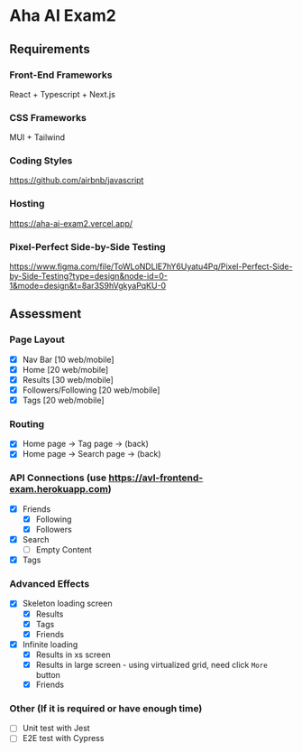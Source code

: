 # Aha AI Exam2

## Requirements

### Front-End Frameworks

React + Typescript + Next.js

### CSS Frameworks

MUI + Tailwind

### Coding Styles

<https://github.com/airbnb/javascript>

### Hosting

<https://aha-ai-exam2.vercel.app/>

### Pixel-Perfect Side-by-Side Testing

<https://www.figma.com/file/ToWLoNDLlE7hY6Uyatu4Pq/Pixel-Perfect-Side-by-Side-Testing?type=design&node-id=0-1&mode=design&t=8ar3S9hVgkyaPqKU-0>

## Assessment

### Page Layout

- [x] Nav Bar [10 web/mobile]
- [x] Home [20 web/mobile]
- [x] Results [30 web/mobile]
- [x] Followers/Following [20 web/mobile]
- [x] Tags [20 web/mobile]

### Routing

- [x] Home page → Tag page → (back)
- [x] Home page → Search page → (back)

### API Connections (use <https://avl-frontend-exam.herokuapp.com>)

- [x] Friends
  - [x] Following
  - [x] Followers
- [x] Search
  - [ ] Empty Content
- [x] Tags

### Advanced Effects

- [x] Skeleton loading screen
  - [x] Results
  - [x] Tags
  - [x] Friends
- [x] Infinite loading
  - [x] Results in xs screen
  - [x] Results in large screen - using virtualized grid, need click `More` button
  - [x] Friends

### Other (If it is required or have enough time)

- [ ] Unit test with Jest
- [ ] E2E test with Cypress
